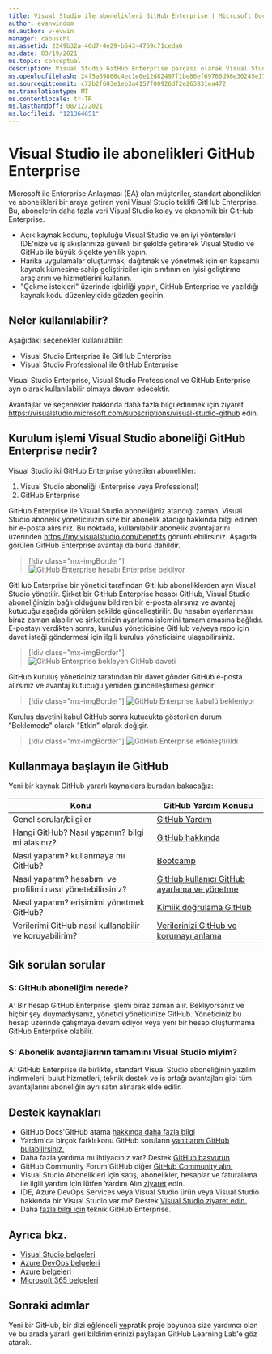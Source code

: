 ```yaml
---
title: Visual Studio ile abonelikleri GitHub Enterprise | Microsoft Docs
author: evanwindom
ms.author: v-evwin
manager: cabuschl
ms.assetid: 2249b32a-46d7-4e29-b543-4769c71ceda6
ms.date: 03/19/2021
ms.topic: conceptual
description: Visual Studio GitHub Enterprise parçası olarak Visual Studio öğrenin
ms.openlocfilehash: 24f5a69866c4ec1e0e12d82497f1be86ef69766d98e30245e17fe3b6c7cd16d9
ms.sourcegitcommit: c72b2f603e1eb3a4157f00926df2e263831ea472
ms.translationtype: MT
ms.contentlocale: tr-TR
ms.lasthandoff: 08/12/2021
ms.locfileid: "121364651"
---
```

# <a name="visual-studio-subscriptions-with-github-enterprise"></a>Visual Studio ile abonelikleri GitHub Enterprise 

Microsoft ile Enterprise Anlaşması (EA) olan müşteriler, standart abonelikleri ve abonelikleri bir araya getiren yeni Visual Studio teklifi GitHub Enterprise. Bu, abonelerin daha fazla veri Visual Studio kolay ve ekonomik bir GitHub Enterprise. 

- Açık kaynak kodunu, topluluğu Visual Studio ve en iyi yöntemleri IDE'nize ve iş akışlarınıza güvenli bir şekilde getirerek Visual Studio ve GitHub ile büyük ölçekte yenilik yapın.
- Harika uygulamalar oluşturmak, dağıtmak ve yönetmek için en kapsamlı kaynak kümesine sahip geliştiriciler için sınıfının en iyisi geliştirme araçlarını ve hizmetlerini kullanın. 
- "Çekme istekleri" üzerinde işbirliği yapın, GitHub Enterprise ve yazıldığı kaynak kodu düzenleyicide gözden geçirin. 

## <a name="whats-available"></a>Neler kullanılabilir? 

Aşağıdaki seçenekler kullanılabilir:

- Visual Studio Enterprise ile GitHub Enterprise
- Visual Studio Professional ile GitHub Enterprise

Visual Studio Enterprise, Visual Studio Professional ve GitHub Enterprise ayrı olarak kullanılabilir olmaya devam edecektir. 

Avantajlar ve seçenekler hakkında daha fazla bilgi edinmek için ziyaret <https://visualstudio.microsoft.com/subscriptions/visual-studio-github> edin. 

## <a name="what-is-the-visual-studio-subscription-with-github-enterprise-setup-process"></a>Kurulum işlemi Visual Studio aboneliği GitHub Enterprise nedir?

Visual Studio iki GitHub Enterprise yönetilen abonelikler:
1. Visual Studio aboneliği (Enterprise veya Professional)
2. GitHub Enterprise 

GitHub Enterprise ile Visual Studio aboneliğiniz atandığı zaman, Visual Studio abonelik yöneticinizin size bir abonelik atadığı hakkında bilgi edinen bir e-posta alırsınız.  Bu noktada, kullanılabilir abonelik avantajlarını üzerinden <https://my.visualstudio.com/benefits> görüntüebilirsiniz.  Aşağıda görülen GitHub Enterprise avantajı da buna dahildir.

   > [!div class="mx-imgBorder"]
   > ![GitHub Enterprise hesabı Enterprise bekliyor](_img/access-github/pending-account-setup.png "İlk olarak, kurum bir hesap Enterprise gerekir.")  

GitHub Enterprise bir yönetici tarafından GitHub aboneliklerden ayrı Visual Studio yönetilir.  Şirket bir GitHub Enterprise hesabı GitHub, Visual Studio aboneliğinizin bağlı olduğunu bildiren bir e-posta alırsınız ve avantaj kutucuğu aşağıda görülen şekilde güncelleştirilir.  Bu hesabın ayarlanması biraz zaman alabilir ve şirketinizin ayarlama işlemini tamamlamasına bağlıdır. E-postayı verdikten sonra, kuruluş yöneticisine GitHub ve/veya repo için davet isteği göndermesi için ilgili kuruluş yöneticisine ulaşabilirsiniz.  

   > [!div class="mx-imgBorder"]
   > ![GitHub Enterprise bekleyen GitHub daveti](_img/access-github/pending-invite.png "Bir GitHub davet isteği için yöneticinize GitHub.")  

GitHub kuruluş yöneticiniz tarafından bir davet gönder GitHub e-posta alırsınız ve avantaj kutucuğu yeniden güncelleştirmesi gerekir:

   > [!div class="mx-imgBorder"]
   > ![GitHub Enterprise kabulü bekleniyor](_img/access-github/pending-acceptance.png "E-postada e-postada gelen daveti kabul GitHub")  

Kuruluş davetini kabul GitHub sonra kutucukta gösterilen durum "Beklemede" olarak "Etkin" olarak değişir.

   > [!div class="mx-imgBorder"]
   > ![GitHub Enterprise etkinleştirildi](_img/access-github/activated.png "Davetin kabulü üzerine kutucuk, aboneliğinizin etkinleştirildiğinden emin olur.")  

## <a name="get-started-with-github"></a>Kullanmaya başlayın ile GitHub

Yeni bir kaynak GitHub yararlı kaynaklara buradan bakacağız:

| Konu                                  | GitHub Yardım Konusu                                     |
|------------------------------------------|-------------------------------------------------------|
| Genel sorular/bilgiler          | [GitHub Yardım](https://help.github.com)             |
| Hangi GitHub?  Nasıl yaparım? bilgi mi alasınız?  | [GitHub hakkında](https://help.github.com/categories/about-github)                                       |
| Nasıl yaparım? kullanmaya mı GitHub?     | [Bootcamp](https://help.github.com/categories/bootcamp)                                              |
| Nasıl yaparım? hesabımı ve profilimi nasıl yönetebilirsiniz?       | [GitHub kullanıcı GitHub ayarlama ve yönetme](https://help.github.com/categories/setting-up-and-managing-your-github-user-account)    |
| Nasıl yaparım? erişimimi yönetmek GitHub?   | [Kimlik doğrulama GitHub](https://help.github.com/categories/authenticating-to-github)                           |
| Verilerimi GitHub nasıl kullanabilir ve koruyabilirim? | [Verilerinizi GitHub ve korumayı anlama](https://help.github.com/categories/understanding-how-github-uses-and-protects-your-data)|

## <a name="frequently-asked-questions"></a>Sık sorulan sorular

### <a name="q--where-is-my-github-subscription"></a>S: GitHub aboneliğim nerede?
A: Bir hesap GitHub Enterprise işlemi biraz zaman alır.  Bekliyorsanız ve hiçbir şey duymadıysanız, yönetici yöneticinize GitHub.  Yöneticiniz bu hesap üzerinde çalışmaya devam ediyor veya yeni bir hesap oluşturmama GitHub Enterprise olabilir. 

### <a name="q-do-i-get-the-full-visual-studio-subscription-benefits"></a>S: Abonelik avantajlarının tamamını Visual Studio miyim?
A: GitHub Enterprise ile birlikte, standart Visual Studio aboneliğinin yazılım indirmeleri, bulut hizmetleri, teknik destek ve iş ortağı avantajları gibi tüm avantajlarını aboneliğin ayrı satın alınarak elde edilir.

## <a name="support-resources"></a>Destek kaynakları
- GitHub Docs'GitHub atama [hakkında daha fazla bilgi](https://docs.github.com/github/setting-up-and-managing-your-enterprise-account/managing-licenses-for-the-github-enterprise-and-visual-studio-bundle)
- Yardım'da birçok farklı konu GitHub soruların [yanıtlarını GitHub bulabilirsiniz.](https://help.github.com)
- Daha fazla yardıma mı ihtiyacınız var?  Destek [GitHub başvurun](https://support.github.com/)
- GitHub Community Forum'GitHub diğer [GitHub Community alın.](https://github.community/)
- Visual Studio Abonelikleri için satış, abonelikler, hesaplar ve faturalama ile ilgili yardım için lütfen Yardım Alın [ziyaret](https://aka.ms/vssubscriberhelp) edin.
- IDE, Azure DevOps Services veya Visual Studio ürün veya Visual Studio hakkında bir Visual Studio var mı?  Destek [Visual Studio ziyaret edin.](https://visualstudio.microsoft.com/support/)
- Daha [fazla bilgi için](https://support.microsoft.com/en-us/supportforbusiness/productselection?sapId=b77fe80f-5417-80bd-4b2a-275cf0018c24) teknik GitHub Enterprise.   

## <a name="see-also"></a>Ayrıca bkz.
- [Visual Studio belgeleri](https://docs.microsoft.com/visualstudio/)
- [Azure DevOps belgeleri](https://docs.microsoft.com/azure/devops/)
- [Azure belgeleri](https://docs.microsoft.com/azure/)
- [Microsoft 365 belgeleri](https://docs.microsoft.com/microsoft-365/)

## <a name="next-steps"></a>Sonraki adımlar
Yeni bir GitHub, bir dizi eğlenceli [ve](https://lab.github.com/)pratik proje boyunca size yardımcı olan ve bu arada yararlı geri bildirimlerinizi paylaşan GitHub Learning Lab'e göz atarak.
